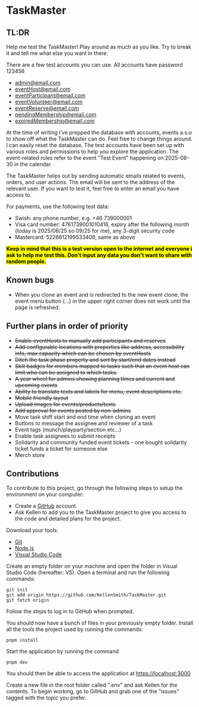 # TaskMaster

## TL:DR

Help me test the TaskMaster!
Play around as much as you like. Try to break it and tell me what else you want in there.

There are a few test accounts you can use. All accounts have password 123456

- admin@email.com
- eventHost@email.com
- eventParticipant@email.com
- eventVolunteer@email.com
- eventReserve@email.com
- pendingMembership@email.com
- expiredMembership@email.com

At the time of writing i've prepped the database with accounts, events a.s.o to show off what the TaskMaster can do. Feel free to change things around. I can easily reset the database.
The test accounts have been set up with various roles and permissions to help you explore the application. The event-related roles refer to the event "Test Event" happening on 2025-08-30 in the calendar.

The TaskMaster helps out by sending automatic emails related to events, orders, and user actions. The email will be sent to the address of the relevant user. If you want to test it, feel free to enter an email you have access to.

For payments, use the following test data:

- Swish: any phone number, e.g. +46 739000001
- Visa card number: 4761739001010416, expiry after the following month (today is 2025/08/25 so 09/25 for me), any 3-digit security code
- Mastercard: 5226612199533406, same as above

<mark>**Keep in mind that this is a test version open to the internet and everyone i ask to help me test this. Don't input any data you don't want to share with random people.**</mark>

## Known bugs

- When you clone an event and is redirected to the new event clone, the event menu button (...) in the upper right corner does not work until the page is refreshed.

## Further plans in order of priority

- ~~Enable eventHosts to manually add participants and reserves~~
- ~~Add configurable locations with properties like address, accessibility info, max capacity which can be chosen by eventHosts~~
- ~~Ditch the task phase property and sort by start/end dates instead~~
- ~~Skill badges for members mapped to tasks such that an event host can limit who can be assigned to which tasks.~~
- ~~A year wheel for admins showing planning times and current and upcoming events~~
- ~~Ability to translate texts and labels for menu, event descriptions etc.~~
- ~~Mobile friendly layout~~
- ~~Upload images for events/products/texts~~
- ~~Add approval for events posted by non-admins~~
- Move task shift start and end time when cloning an event
- Buttons to message the assignee and reviewer of a task
- Event tags (munch/playparty/section etc...)
- Enable task assignees to submit receipts
- Solidarity and community funded event tickets - one bought solidarity ticket funds a ticket for someone else
- Merch store

## Contributions

To contribute to this project, go through the following steps to setup the environment on your computer:

- Create a [GitHub](github.com) account.
- Ask Kellen to add you to the TaskMaster project to give you access to the code and detailed plans for the project.

Download your tools:

- [Git](https://git-scm.com/downloads)
- [Node.js](https://nodejs.org/en/download)
- [Visual Studio Code](https://visualstudio.microsoft.com/downloads/)

Create an empty folder on your machine and open the folder in Visual Studio Code (hereafter: VS). Open a terminal and run the following commands:

```
git init
git add origin https://github.com/KellenSmith/TaskMaster.git
git fetch origin
```

Follow the steps to log in to GitHub when prompted.

You should now have a bunch of files in your previously empty folder.
Install all the tools the project used by running the commands:

```
pnpm install
```

Start the application by running the command

```
pnpm dev
```

You should then be able to access the application at [https://localhost:3000](https://localhost:3000)

Create a new file in the root folder called ".env" and ask Kellen for the contents. To begin working, go to GitHub and grab one of the "issues" tagged with the topic you prefer.
